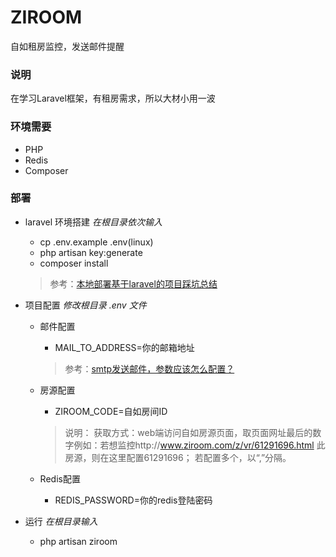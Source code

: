 # ZIROOM
自如租房监控，发送邮件提醒
### 说明
在学习Laravel框架，有租房需求，所以大材小用一波

### 环境需要
* PHP
* Redis
* Composer

### 部署
- laravel 环境搭建
    *在根目录依次输入*
    - cp .env.example .env(linux)
    - php artisan key:generate
    - composer install
    > 参考：[本地部署基于laravel的项目踩坑总结](https://segmentfault.com/a/1190000010040259)

- 项目配置
    *修改根目录 .env 文件*

    - 邮件配置
        - MAIL_TO_ADDRESS=你的邮箱地址
        > 参考：[smtp发送邮件，参数应该怎么配置？](http://wenda.golaravel.com/question/152)

    - 房源配置
        - ZIROOM_CODE=自如房间ID
        > 说明： 获取方式：web端访问自如房源页面，取页面网址最后的数字例如：若想监控http://www.ziroom.com/z/vr/61291696.html 此房源，则在这里配置61291696；
若配置多个，以“,”分隔。
   
   - Redis配置
        - REDIS_PASSWORD=你的redis登陆密码

- 运行
    *在根目录输入*
    - php artisan ziroom
